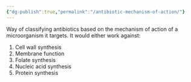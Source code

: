 ```yaml
---
{"dg-publish":true,"permalink":"/antibiotic-mechanism-of-action/"}
---
```


Way of classifying antibiotics based on the mechanism of action of a microorganism it targets. It would either work against:
1. Cell wall synthesis
2. Membrane function
3. Folate synthesis
4. Nucleic acid synthesis
5. Protein synthesis